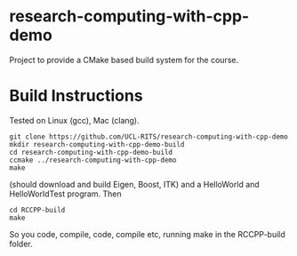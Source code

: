 research-computing-with-cpp-demo
================================

Project to provide a CMake based build system for the course.


Build Instructions
==================

Tested on Linux (gcc), Mac (clang).

```
git clone https://github.com/UCL-RITS/research-computing-with-cpp-demo
mkdir research-computing-with-cpp-demo-build
cd research-computing-with-cpp-demo-build
ccmake ../research-computing-with-cpp-demo
make
```

(should download and build Eigen, Boost, ITK) and a HelloWorld
and HelloWorldTest program. Then

```
cd RCCPP-build
make
```

So you code, compile, code, compile etc, running make in the RCCPP-build folder.

